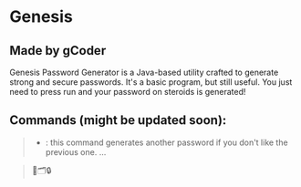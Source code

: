 # Genesis
## Made by gCoder
Genesis Password Generator is a Java-based utility crafted to generate strong and secure passwords. It's a basic
program, but still useful. You just need to press run and your password on steroids is generated!

## Commands (might be updated soon):
>    * : this command generates another password if you don't like the previous one.
>     ...
    
> 🔑🗂️🔒

